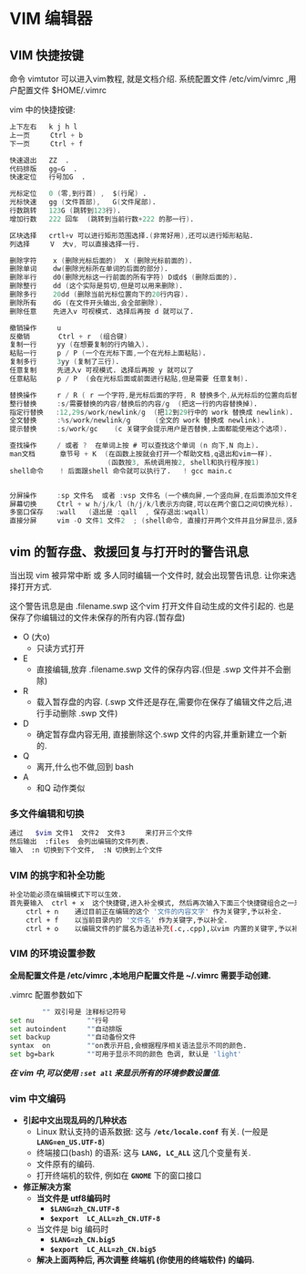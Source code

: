 # VIM 编辑器

## VIM 快捷按键

命令 vimtutor 可以进入vim教程, 就是文档介绍. 系统配置文件 /etc/vim/vimrc ,用户配置文件 $HOME/.vimrc

vim 中的快捷按键:

```d
上下左右   k j h l
上一页     Ctrl + b
下一页     Ctrl + f

快速退出   ZZ  .
代码排版   gg=G  .
快速定位   行号加G  .

光标定位   0 (零,到行首) ,  $(行尾) .
光标快速   gg (文件首部),   G(文件尾部).
行数跳转   123G (跳转到123行).
增加行数   222 回车  (跳转到当前行数+222 的那一行).

区块选择   crtl+v 可以进行矩形范围选择.(非常好用),还可以进行矩形粘贴.
列选择     V  大v, 可以直接选择一行.

删除字符    x (删除光标后面的)  X (删除光标前面的).
删除单词    dw(删除光标所在单词的后面的部分).
删除半行    d0(删除光标这一行前面的所有字符) D或d$ (删除后面的).
删除整行    dd (这个实际是剪切,但是可以用来删除).
删除多行    20dd (删除当前光标位置向下的20行内容).
删除所有    dG (在文件开头输出,会全部删除).
删除任意    先进入v 可视模式. 选择后再按 d 就可以了.

撤销操作     u
反撤销       Ctrl + r  (组合键)
复制一行     yy (在想要复制的行内输入).
粘贴一行     p / P (一个在光标下面,一个在光标上面粘贴). 
复制多行     3yy (复制了三行).
任意复制     先进入v 可视模式. 选择后再按 y 就可以了
任意粘贴     p / P  (会在光标后面或前面进行粘贴,但是需要 任意复制).

替换操作     r / R ( r 一个字符,是光标后面的字符, R 替换多个,从光标后的位置向后替换).
整行替换     :s/需要替换的内容/替换后的内容/g  (把这一行的内容替换掉).
指定行替换   :12,29s/work/newlink/g  (把12到29行中的 work 替换成 newlink).
全文替换     :%s/work/newlink/g      (全文的 work 替换成 newlink).
提示替换     :s/work/gc    (c 关键字会提示用户是否替换,上面都能使用这个选项).

查找操作     / 或者 ?  在单词上按 # 可以查找这个单词 (n 向下,N 向上).
man文档      章节号 + K  (在函数上按就会打开一个帮助文档,q退出和vim一样).
                        (函数按3, 系统调用按2, shell和执行程序按1)
shell命令    ! 后面跟shell 命令就可以执行了.   ! gcc main.c


分屏操作     :sp 文件名  或者 :vsp 文件名 (一个横向屏,一个竖向屏,在后面添加文件名就能打开两个不同文件).
屏幕切换     Ctrl + w h/j/k/l (h/j/k/l表示方向键,可以在两个窗口之间切换光标).
多窗口保存   :wall   (退出是 :qall  , 保存退出:wqall)
直接分屏     vim -O 文件1 文件2  ; (shell命令, 直接打开两个文件并且分屏显示,竖屏)
```

## vim 的暂存盘、救援回复与打开时的警告讯息

当出现 vim 被异常中断 或 多人同时编辑一个文件时, 就会出现警告讯息. 让你来选择打开方式.

这个警告讯息是由 .filename.swp 这个vim 打开文件自动生成的文件引起的. 也是保存了你编辑过的文件未保存的所有内容.\(暂存盘\)

* O   \(大o\)
  * 只读方式打开
* E  
  * 直接编辑,放弃 .filename.swp 文件的保存内容.\(但是 .swp 文件并不会删除\)
* R
  * 载入暂存盘的内容. \(.swp 文件还是存在,需要你在保存了编辑文件之后,进行手动删除 .swp 文件\)
* D
  * 确定暂存盘内容无用, 直接删除这个.swp 文件的内容,并重新建立一个新的.
* Q
  * 离开,什么也不做,回到 bash
* A
  * 和Q 动作类似

### 多文件编辑和切换

```bash
通过   $vim 文件1  文件2  文件3     来打开三个文件
然后输出  :files  会列出编辑的文件列表.
输入  :n 切换到下个文件,  :N 切换到上个文件
```

### VIM 的挑字和补全功能

```bash
补全功能必须在编辑模式下可以生效.
首先要输入  ctrl + x  这个快捷键,进入补全模式, 然后再次输入下面三个快捷键组合之一来达到目的.
    ctrl + n    通过目前正在编辑的这个 '文件的内容文字' 作为关键字,予以补全.
    ctrl + f    以当前目录内的 '文件名' 作为关键字,予以补全.
    ctrl + o    以编辑文件的扩展名为语法补充(.c,.cpp),以vim 内置的关键字,予以补全
```

### VIM 的环境设置参数 

**全局配置文件是 /etc/vimrc  ,本地用户配置文件是  ~/.vimrc  需要手动创建.**

.vimrc 配置参数如下

```bash
        "" 双引号是 注释标记符号
set nu             ""行号
set autoindent     ""自动排版
set backup         ""自动备份文件
syntax  on         ""on表示开启,会根据程序相关语法显示不同的颜色.
set bg=bark        ""可用于显示不同的颜色 色调, 默认是 'light'
```

_**在 vim 中,可以使用 `:set all`  来显示所有的环境参数设置值.**_

### vim 中文编码

* **引起中文出现乱码的几种状态**
  * Linux 默认支持的语系数据: 这与 **`/etc/locale.conf`**  有关. \(一般是 **`LANG=en_US.UTF-8`**\)
  * 终端接口\(bash\) 的语系:  这与 **`LANG, LC_ALL`** 这几个变量有关. 
  * 文件原有的编码.
  * 打开终端机的软件,  例如在 **`GNOME`** 下的窗口接口
* **修正解决方案**
  * **当文件是 utf8编码时**
    * **`$LANG=zh_CN.UTF-8`**  
    * **`$export  LC_ALL=zh_CN.UTF-8`**
  * 当文件是 big 编码时
    * **`$LANG=zh_CN.big5`**
    * **`$export  LC_ALL=zh_CN.big5`**
  * **解决上面两种后, 再次调整 终端机 \(你使用的终端软件\) 的编码.**

